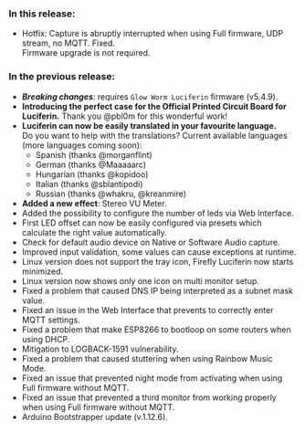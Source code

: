 <style>


.footer {


  display: none;


}


.body {


  color: #202020;


  background-color: #F5F5F5;


}


.px-3 {


    padding-right: 30px !important;


    padding-left: 10px !important;


}


.my-5 {


    margin-top: 10px !important;


    margin-bottom: 10px !important;


}


</style>

### In this release:
- Hotfix: Capture is abruptly interrupted when using Full firmware, UDP stream, no MQTT. Fixed.  
  Firmware upgrade is not required.

### In the previous release:
- ***Breaking changes***: requires `Glow Worm Luciferin` firmware (v5.4.9).
- **Introducing the perfect case for the Official Printed Circuit Board for Luciferin.** Thank you @pbl0m for this wonderful work!
- **Luciferin can now be easily translated in your favourite language.**   
  Do you want to help with the translations?
  Current available languages (more languages coming soon):
  - Spanish (thanks @morganflint)
  - German (thanks @Maaaaarc)
  - Hungarian (thanks @kopidoo)
  - Italian (thanks @sblantipodi)
  - Russian (thanks @whakru, @kreanmire)
- **Added a new effect**: Stereo VU Meter.
- Added the possibility to configure the number of leds via Web Interface.
- First LED offset can now be easily configured via presets which calculate the right value automatically.
- Check for default audio device on Native or Software Audio capture.
- Improved input validation, some values can cause exceptions at runtime.
- Linux version does not support the tray icon, Firefly Luciferin now starts minimized.
- Linux version now shows only one icon on multi monitor setup.
- Fixed a problem that caused DNS IP being interpreted as a subnet mask value.
- Fixed an issue in the Web Interface that prevents to correctly enter MQTT settings.
- Fixed a problem that make ESP8266 to bootloop on some routers when using DHCP.
- Mitigation to LOGBACK-1591 vulnerability.
- Fixed a problem that caused stuttering when using Rainbow Music Mode.
- Fixed an issue that prevented night mode from activating when using Full firmware without MQTT.
- Fixed an issue that prevented a third monitor from working properly when using Full firmware without MQTT.
- Arduino Bootstrapper update (v.1.12.6).